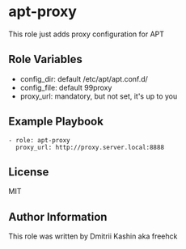 apt-proxy
=========

This role just adds proxy configuration for APT


Role Variables
--------------

 - config_dir: default /etc/apt/apt.conf.d/
 - config_file: default 99proxy
 - proxy_url: mandatory, but not set, it's up to you

Example Playbook
----------------

    - role: apt-proxy
      proxy_url: http://proxy.server.local:8888


License
-------

MIT

Author Information
------------------

This role was written by Dmitrii Kashin aka freehck
